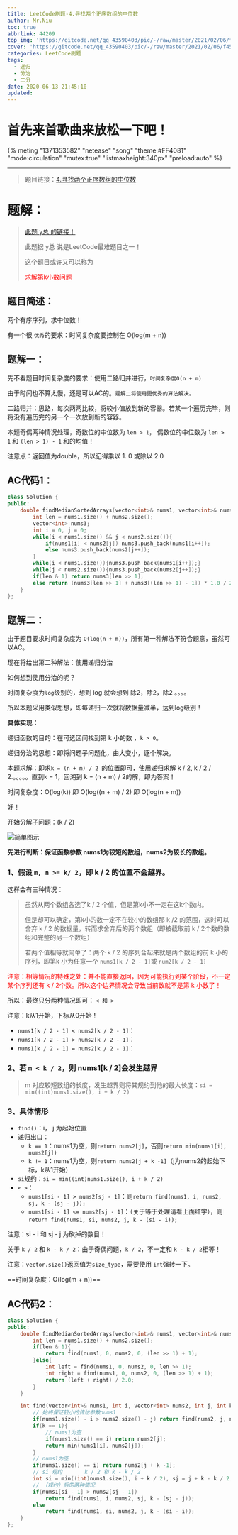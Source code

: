 ```yaml
---
title: LeetCode刷题-4.寻找两个正序数组的中位数
author: Mr.Niu
toc: true
abbrlink: 44209
top_img: 'https://gitcode.net/qq_43590403/pic/-/raw/master/2021/02/06/f45b0094f57dd09e8807ead0f6b2ee9d.png'
cover: 'https://gitcode.net/qq_43590403/pic/-/raw/master/2021/02/06/f45b0094f57dd09e8807ead0f6b2ee9d.png'
categories: LeetCode刷题
tags:
  - 递归
  - 分治
  - 二分
date: 2020-06-13 21:45:10
updated:
---
```






# 首先来首歌曲来放松一下吧！

{% meting "1371353582" "netease" "song" "theme:#FF4081" "mode:circulation" "mutex:true" "listmaxheight:340px" "preload:auto"  %}







----





> 题目链接：[4.寻找两个正序数组的中位数](https://leetcode-cn.com/problems/median-of-two-sorted-arrays/)



# 题解：



> [此题 y总 的链接！](https://www.acwing.com/solution/content/50/)
>
> 此题据 y总 说是LeetCode最难题目之一！
>
> 这个题目或许又可以称为 <p style="color: red;">求解第k小数问题</p> 



## 题目简述：



两个有序序列，求中位数！

有一个很 `优秀`的要求：时间复杂度要控制在 O(log(m + n))



## 题解一：

先不看题目时间复杂度的要求：使用二路归并进行，`时间复杂度O(n + m)`



由于时间也不算太慢，还是可以AC的。`题解二将使用更优秀的算法解决。`



二路归并：思路，每次两两比较，将较小值放到新的容器。若某一个遍历完毕，则将没有遍历完的另一个一次放到新的容器。



本题奇偶两种情况处理，奇数位的中位数为 `len > 1`， 偶数位的中位数为 `len > 1` 和 `(len > 1) - 1` 和的均值！ 

注意点：返回值为double，所以记得乘以 1. 0 或除以 2.0



## AC代码1：



```c++
class Solution {
public:
    double findMedianSortedArrays(vector<int>& nums1, vector<int>& nums2) {
        int len = nums1.size() + nums2.size();
        vector<int> nums3;
        int i = 0, j = 0;
        while(i < nums1.size() && j < nums2.size()){
            if(nums1[i] < nums2[j]) nums3.push_back(nums1[i++]);
            else nums3.push_back(nums2[j++]);
        }
        while(i < nums1.size()){nums3.push_back(nums1[i++]);}
        while(j < nums2.size()){nums3.push_back(nums2[j++]);}
        if(len & 1) return nums3[len >> 1];
        else return (nums3[len >> 1] + nums3[(len >> 1) - 1]) * 1.0 / 2;
    }
};
```



## 题解二：

由于题目要求时间复杂度为 `O(log(n + m))`，所有第一种解法不符合题意，虽然可以AC。



现在将给出第二种解法：使用递归分治

如何想到使用分治的呢？

时间复杂度为`log`级别的，想到 log 就会想到 除2，除2，除2 。。。。

所以本题采用类似思想，即每递归一次就将数据量减半，达到log级别！



**具体实现：**

递归函数的目的：在可选区间找到第 k 小的数 ，`k > 0`。

递归分治的思想：即将问题子问题化，由大变小，逐个解决。



本题求解：即求`k = (n + m) / 2 `的位置即可，使用递归求解 k / 2, k / 2 / 2.。。。。。直到k = 1，回溯到 k = (n + m) / 2的解，即为答案！

时间复杂度：O(log(k)) 即 O(log((n + m) /  2) 即 O(log(n + m))

好！

开始分解子问题：(k / 2)



![简单图示](https://gitcode.net/qq_43590403/pic/-/raw/master/2020/06/13/b65882b67720b835f09698285c07a792.png)



**先进行判断：保证函数参数 nums1为较短的数组，nums2为较长的数组。**



### 1、假设 `m, n >= k/ 2`，即 k / 2 的位置不会越界。



这样会有三种情况：

> 虽然从两个数组各选了k / 2 个值，但是第k小不一定在这k个数内。
>
> 但是却可以确定，第k小的数一定不在较小的数组那 k /2 的范围，这时可以舍弃 k  / 2 的数据量，转而求舍弃后的两个数组（即被截取前 k / 2个数的数组和完整的另一个数组）
>
> 若两个值相等就简单了：两个 k / 2 的序列合起来就是两个数组的前 k 小的序列，即第k 小为任意一个 `nums1[k / 2 - 1]`或 `num2[k / 2 - 1]`

<p style="color: red">注意：相等情况的特殊之处：并不能直接返回，因为可能执行到某个阶段，不一定某个序列还有 k / 2个数。所以这个边界情况会导致当前数就不是第 k 小数了！</p>

所以：最终只分两种情况即可： `< 和 >`

注意：k从1开始，下标从0开始！



- `nums1[k / 2 - 1] < nums2[k / 2 - 1]`：
- `nums1[k / 2 - 1] > nums2[k / 2 - 1]`：
- `nums1[k / 2 - 1] = nums2[k / 2 - 1]`：





### 2、若 `m < k / 2`，则 nums1[k / 2]会发生越界



> m 对应较短数组的长度，发生越界则将其规约到他的最大长度：`si = min((int)nums1.size(), i + k / 2)`



### 3、具体情形



- `find()`：i， j 为起始位置
- 递归出口：
  - `k == 1`：nums1为空，则`return nums2[j]`，否则`return min(nums1[i], nums2[j]) `
  - `k != 1`：nums1为空，则`return nums2[j + k -1]`（j为nums2的起始下标，k从1开始）
- `si`规约：`si = min((int)nums1.size(), i + k / 2)`
- `< >`：
  - `nums1[si - 1] > nums2[sj - 1]`：则`return find(nums1, i, nums2, sj, k - (sj - j));   `
  - `nums1[si - 1] <= nums2[sj - 1]`：（关于等于处理请看上面红字），则`return find(nums1, si, nums2, j, k - (si - i));`

注意：si - i 和 sj - j 为砍掉的数目！



关于 `k / 2` 和 `k - k / 2`：由于奇偶问题，`k / 2`，不一定和 `k - k / 2`相等！



注意：`vector.size()`返回值为`size_type`，需要使用 `int`强转一下。



==时间复杂度：O(log(m + n))==

## AC代码2：



```c++
class Solution {
public:
    double findMedianSortedArrays(vector<int>& nums1, vector<int>& nums2) {
        int len = nums1.size() + nums2.size();
        if(len & 1){
            return find(nums1, 0, nums2, 0, (len >> 1) + 1);
        }else{
            int left = find(nums1, 0, nums2, 0, len >> 1);
            int right = find(nums1, 0, nums2, 0, (len >> 1) + 1);
            return (left + right) / 2.0;
        }
    }

    int find(vector<int>& nums1, int i, vector<int> nums2, int j, int k){
        // 始终保证较小的传给参数nums1
        if(nums1.size() - i > nums2.size() - j) return find(nums2, j, nums1, i, k);
        if(k == 1){
            // nums1为空
            if(nums1.size() == i) return nums2[j];
            return min(nums1[i], nums2[j]);
        }
        // nums1为空
        if(nums1.size() == i) return nums2[j + k -1];
        // si 规约       k / 2 和 k - k / 2
        int si = min((int)nums1.size(), i + k / 2), sj = j + k - k / 2;
        // （规约）后的两种情况
        if(nums1[si - 1] > nums2[sj - 1]) 
            return find(nums1, i, nums2, sj, k - (sj - j));   
        else
            return find(nums1, si, nums2, j, k - (si - i));
    }
};
```

